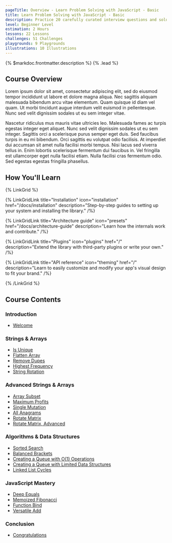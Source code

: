 ```yaml
---
pageTitle: Overview - Learn Problem Solving with JavaScript - Basic
title: Learn Problem Solving with JavaScript - Basic
description: Practice 20 carefully curated interview questions and solutions to getting started with basics of Mastering JavaScript Interview.
level: Beginner Level
estimation: 2 Hours
lessons: 22 Lessons
challenges: 51 Challenges
playgrounds: 9 Playgrounds
illustrations: 10 Illustrations
---
```


{% $markdoc.frontmatter.description %} {% .lead %}

## Course Overview

Lorem ipsum dolor sit amet, consectetur adipiscing elit, sed do eiusmod tempor incididunt ut labore et dolore magna aliqua. Nec sagittis aliquam malesuada bibendum arcu vitae elementum. Quam quisque id diam vel quam. Ut morbi tincidunt augue interdum velit euismod in pellentesque. Nunc sed velit dignissim sodales ut eu sem integer vitae.

Nascetur ridiculus mus mauris vitae ultricies leo. Malesuada fames ac turpis egestas integer eget aliquet. Nunc sed velit dignissim sodales ut eu sem integer. Sagittis orci a scelerisque purus semper eget duis. Sed faucibus turpis in eu mi bibendum. Orci sagittis eu volutpat odio facilisis. At imperdiet dui accumsan sit amet nulla facilisi morbi tempus. Nisi lacus sed viverra tellus in. Enim lobortis scelerisque fermentum dui faucibus in. Vel fringilla est ullamcorper eget nulla facilisi etiam. Nulla facilisi cras fermentum odio. Sed egestas egestas fringilla phasellus.

## How You'll Learn

{% LinkGrid %}

{% LinkGridLink title="Installation" icon="installation" href="/docs/installation" description="Step-by-step guides to setting up your system and installing the library." /%}

{% LinkGridLink title="Architecture guide" icon="presets" href="/docs/architecture-guide" description="Learn how the internals work and contribute." /%}

{% LinkGridLink title="Plugins" icon="plugins" href="/" description="Extend the library with third-party plugins or write your own." /%}

{% LinkGridLink title="API reference" icon="theming" href="/" description="Learn to easily customize and modify your app's visual design to fit your brand." /%}

{% /LinkGrid %}

## Course Contents

### Introduction

- [Welcome](/courses/)

### Strings & Arrays

- [Is Unique](/courses/)
- [Flatten Array](/courses/)
- [Remove Dupes](/courses/)
- [Highest Frequency](/courses/)
- [String Rotation](/courses/)

### Advanced Strings & Arrays

- [Array Subset](/courses/)
- [Maximum Profits](/courses/)
- [Single Mutation](/courses/)
- [All Anagrams](/courses/)
- [Rotate Matrix](/courses/)
- [Rotate Matrix, Advanced](/courses/)

### Algorithms & Data Structures

- [Sorted Search](/courses/)
- [Balanced Brackets](/courses/)
- [Creating a Queue with O(1) Operations](/courses/)
- [Creating a Queue with Limited Data Structures](/courses/)
- [Linked List Cycles](/courses/)

### JavaScript Mastery

- [Deep Equals](/courses/)
- [Memoized Fibonacci](/courses/)
- [Function Bind](/courses/)
- [Versatile Add](/courses/)

### Conclusion

- [Congratulations](/courses/)
